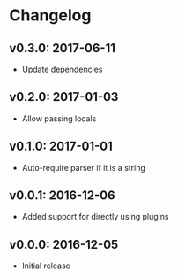 # Changelog

## v0.3.0: 2017-06-11

- Update dependencies

## v0.2.0: 2017-01-03

- Allow passing locals

## v0.1.0: 2017-01-01

- Auto-require parser if it is a string

## v0.0.1: 2016-12-06

- Added support for directly using plugins

## v0.0.0: 2016-12-05

- Initial release
